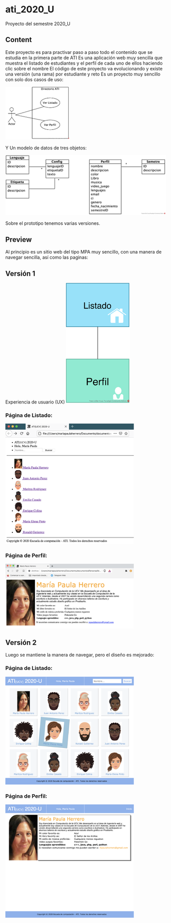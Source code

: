 # ati_2020_U
Proyecto del semestre 2020_U

## Content

Este proyecto es para practivar paso a paso todo el contenido que se estudia en la primera parte de ATI
Es una aplicación web muy sencilla que muestra el listado de estudiantes y el perfil de cada uno de ellos haciendo clic sobre el nombre
El código de este proyecto va evolucionando y existe una versión (una rama) por estudiante y reto
Es un proyecto muy sencillo con solo dos casos de uso:

<img src="/README_files/DiagramaUC.png" width="200" />

Y Un modelo de datos de tres objetos:

<img src="/README_files/DiagramaClases.png" width="500" />

Sobre el prototipo tenemos varias versiones.

## Preview
Al principio es un sitio web del tipo MPA muy sencillo, con una manera de navegar sencilla, así como las paginas:

<h2>Versión 1</h2>
Experiencia de usuario (UX)

<img src="/README_files/UX-MPA-PaginasDinamicas.png" width="200" />

<h3>Página de Listado:</h3>

<img src="/README_files/verListado1.png" width="400" />

<h3>Página de Perfil:</h3>

<img src="/README_files/verPerfil1.png" width="400" />

<h2>Versión 2</h2>

Luego se mantiene la manera de navegar, pero el diseño es mejorado:

<h3>Página de Listado:</h3>

<img src="/README_files/verListado2.png" width="400" />

<h3>Página de Perfil:</h3>

<img src="/README_files/verPerfil2.png" width="400" />